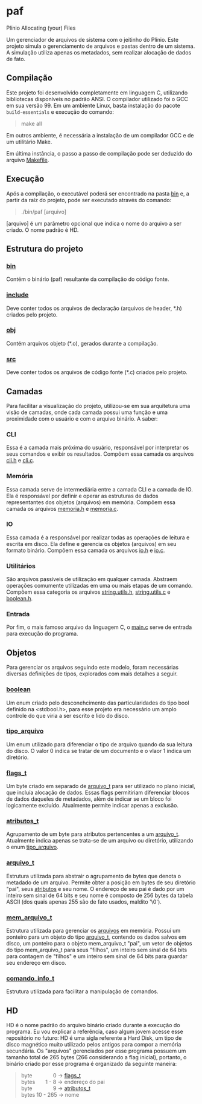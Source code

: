 # paf

Plínio
Allocating
(your)
Files

Um gerenciador de arquivos de sistema com o jeitinho do Plínio.
Este projeto simula o gerenciamento de arquivos e pastas dentro de um sistema. A simulação utiliza apenas os metadados, sem realizar alocação de dados de fato.

## Compilação

Este projeto foi desenvolvido completamente em linguagem C, utilizando bibliotecas disponíveis no padrão ANSI. O compilador utilizado foi o GCC em sua versão 99. Em um ambiente Linux, basta instalação do pacote `build-essentials` e execução do comando:

>make all

Em outros ambiente, é necessária a instalação de um compilador GCC e de um utilitário Make.

Em última instância, o passo a passo de compilação pode ser deduzido do arquivo [Makefile](./Makefile).

## Execução

Após a compilação, o executável poderá ser encontrado na pasta [bin](./bin) e, a partir da raíz do projeto, pode ser executado através do comando:

>./bin/paf [arquivo]

[arquivo] é um parâmetro opcional que indica o nome do arquivo a ser criado. O nome padrão é HD.

## Estrutura do projeto

### [bin](./bin)

Contém o binário (paf) resultante da compilação do código fonte.

### [include](./include)

Deve conter todos os arquivos de declaração (arquivos de header, *.h) criados pelo projeto.

### [obj](./obj)

Contém arquivos objeto (*.o), gerados durante a compilação.

### [src](./src)

Deve conter todos os arquivos de código fonte (*.c) criados pelo projeto.

## Camadas

Para facilitar a visualização do projeto, utilizou-se em sua arquitetura uma visão de camadas, onde cada camada possui uma função e uma proximidade com o usuário e com o arquivo binário. A saber:

### CLI

Essa é a camada mais próxima do usuário, responsável por interpretar os seus comandos e exibir os resultados. Compõem essa camada os arquivos [cli.h](./src/cli.h) e [cli.c](./src/cli.c).

### Memória

Essa camada serve de intermediária entre a camada CLI e a camada de IO. Ela é responsável por definir e operar as estruturas de dados representantes dos objetos (arquivos) em memória. Compõem essa camada os arquivos [memoria.h](./src/memoria.h) e [memoria.c](./src/memoria.c).

### IO

Essa camada é a responsável por realizar todas as operações de leitura e escrita em disco. Ela define e gerencia os objetos (arquivos) em seu formato binário. Compõem essa camada os arquivos [io.h](./src/io.h) e [io.c](./src/io.c).

### Utilitários

São arquivos passíveis de utilização em qualquer camada. Abstraem operações comumente utilizadas em uma ou mais etapas de um comando. Compõem essa categoria os arquivos [string.utils.h](./src/string.utils.h), [string.utils.c](./src/string.utils.c) e [boolean.h](./include/boolean.h).

### Entrada

Por fim, o mais famoso arquivo da linguagem C, o [main.c](./src/main.c) serve de entrada para execução do programa.

## Objetos

Para gerenciar os arquivos seguindo este modelo, foram necessárias diversas definições de tipos, explorados com mais detalhes a seguir.

### [boolean](./include/boolean.h)

Um enum criado pelo desconehcimento das particularidades do tipo bool definido na \<stdbool.h\>, para esse projeto era necessário um amplo controle do que viria a ser escrito e lido do disco.

### [tipo_arquivo](./include/io.h)

Um enum utilizado para diferenciar o tipo de arquivo quando da sua leitura do disco. O valor 0 indica se tratar de um documento e o vlaor 1 indica um diretório.

### [flags_t](./include/io.h)

Um byte criado em separado de [arquivo_t](#arquivo_t) para ser utilizado no plano inicial, que incluía alocação de dados. Essas flags permitiriam diferenciar blocos de dados daqueles de metadados, além de indicar se um bloco foi logicamente excluído. Atualmente permite indicar apenas a exclusão.

### [atributos_t](./include/io.h)

Agrupamento de um byte para atributos pertencentes a um [arquivo_t](#arquivo_t). Atualmente indica apenas se trata-se de um arquivo ou diretório, utilizando o enum [tipo_arquivo](#tipo_arquivo).

### [arquivo_t](./include/io.h)

Estrutura utilizada para abstrair o agrupamento de bytes que denota o metadado de um arquivo. Permite obter a posição em bytes de seu diretório "pai", seus [atributos](#atributos_t) e seu nome. O endereço de seu pai é dado por um inteiro sem sinal de 64 bits e seu nome é composto de 256 bytes da tabela ASCII (dos quais apenas 255 são de fato usados, maldito '\0').

### [mem_arquivo_t](./include/memoria.h)

Estrutura utilizada para gerenciar os [arquivos](#arquivo_t) em memória. Possui um ponteiro para um objeto do tipo [arquivo_t](#arquivo_t), contendo os dados salvos em disco, um ponteiro para o objeto mem_arquivo_t "pai", um vetor de objetos do tipo mem_arquivo_t para seus "filhos", um inteiro sem sinal de 64 bits para contagem de "filhos" e um inteiro sem sinal de 64 bits para guardar seu endereço em disco.

### [comando_info_t](./include/memoria.h)

Estrutura utilizada para facilitar a manipulação de comandos.

## HD

HD é o nome padrão do arquivo binário criado durante a execução do programa. Eu vou explicar a referência, caso algum jovem acesse esse repositório no futuro: HD é uma sigla referente a Hard Disk, um tipo de disco magnético muito utilizado pelos antigos para compor a memória secundária. Os "arquivos" gerenciados por esse programa possuem um tamanho total de 265 bytes (266 considerando a flag inicial), portanto, o binário criado por esse programa é organizado da seguinte maneira:

>byte&nbsp;&nbsp;&nbsp;&nbsp;&nbsp;&nbsp;&nbsp;&nbsp;&nbsp;&nbsp;&nbsp;&nbsp;&nbsp;&nbsp;0 -> [flags_t](#flags_t)\
>bytes&nbsp;&nbsp;&nbsp;&nbsp;&nbsp;&nbsp;&nbsp;1 - 8 -> endereço do pai\
>byte&nbsp;&nbsp;&nbsp;&nbsp;&nbsp;&nbsp;&nbsp;&nbsp;&nbsp;&nbsp;&nbsp;&nbsp;&nbsp;&nbsp;9 -> [atributos_t](#atributos_t)\
>bytes 10 - 265 -> nome
